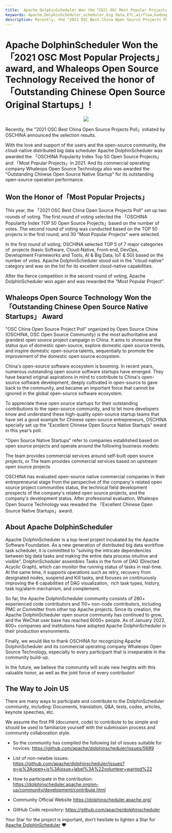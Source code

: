 ```yaml
---
title:  Apache DolphinScheduler Won the「2021 OSC Most Popular Projects」award, and Whaleops Open Source Technology Received the honor of「Outstanding Chinese Open Source Original Startups」!
keywords: Apache,DolphinScheduler,scheduler,big data,ETL,airflow,hadoop,orchestration,dataops,2021
description: Recently, the "2021 OSC Best China Open Source Projects Poll」initiated by OSCHINA announced the selection results.
---
```

# Apache DolphinScheduler Won the「2021 OSC Most Popular Projects」award, and Whaleops Open Source Technology Received the honor of「Outstanding Chinese Open Source Original Startups」!

<div align=center>
<img src="https://imgpp.com/images/2022/01/07/_1ca0eca926145ffc5f05f15b6b612a2b_64635.md.jpg"/>
</div>

Recently, the "2021 OSC Best China Open Source Projects Poll」initiated by OSCHINA announced the selection results.

With the love and support of the users and the open-source community, the cloud-native distributed big data scheduler Apache DolphinScheduler was awarded the 「OSCHINA Popularity Index Top 50 Open Source Projects」and 「Most Popular Projects」in 2021. And Its commercial operating company Whaleops Open Source Technology also was awarded the "Outstanding Chinese Open Source Native Startup" for its outstanding open-source operation performance.

## Won the Honor of「Most Popular Projects」

This year, the 「2021 OSC Best China Open Source Projects Poll" set up two rounds of voting. The first round of voting selected the 「OSCHINA Popularity Index TOP 50 Open Source Projects」based on the number of votes. The second round of voting was conducted based on the TOP 50 projects in the first round, and 30 "Most Popular Projects" were selected.

In the first round of voting, OSCHINA selected TOP 5 of 7 major categories of  projects (basic Software, Cloud-Native, Front-end, DevOps, Development Frameworks and Tools, AI & Big Data, IoT & 5G) based on the number of votes. Apache DolphinScheduler stood out in the "cloud-native" category and was on the list for its excellent cloud-native capabilities.

After the fierce competition in the second round of voting, Apache DolphinScheduler won again and was rewarded the "Most Popular Project".

## Whaleops Open Source Technology Won the 「Outstanding Chinese Open Source Native Startups」 Award

"OSC China Open Source Project Poll" organized by Open Source China (OSCHINA, OSC Open Source Community) is the most authoritative and grandest open source project campaign in China. It aims to showcase the status quo of domestic open-source, explore domestic open source trends, and inspire domestic open-source talents, sequentially to promote the improvement of the domestic open source ecosystem.

China's open-source software ecosystem is booming. In recent years, numerous outstanding open source software startups have emerged. They have beared original aspirations in mind to contribute to China's open-source software development, deeply cultivated in open-source to gave back to the community, and became an important force that cannot be ignored in the global open-source software ecosystem.

To appreciate these open source startups for their outstanding contributions to the open-source community, and to let more developers know and understand these high-quality open-source startup teams that have set a good example for Chinese open-source entrepreneurs, OSCHINA specially set up the "Excellent Chinese Open Source Native Startups" award in this year’s poll.

"Open Source Native Startups" refer to companies established based on open source projects and operate around the following business models:

The team provides commercial services around self-built open source projects, or
The team provides commercial services based on upstream open source projects

OSCHINA has evaluated open-source native commercial companies in their entrepreneurial stage from the perspective of the company's related open source project communities status, the technical field development prospects of the company's related open source projects, and the company's development status. After professional evaluation, Whaleops Open Source Technology was rewaded the 「Excellent Chinese Open Source Native Startups」award.


## About Apache DolphinScheduler


Apache DolphinScheduler is a top-level project incubated by the Apache Software Foundation. As a new generation of distributed big data workflow task scheduler, it is committed to "solving the intricate dependencies between big data tasks and making the entire data process intuitive and visible". DolphinScheduler assembles Tasks in the form of DAG (Directed Acyclic Graph), which can monitor the running status of tasks in real-time. At the same time, it supports operations such as retry, recovery from designated nodes, suspend and Kill tasks, and focuses on continuously improving the 6 capabilities of DAG visualization,  rich task types, history, task log/alarm mechanism, and complement.




So far, the Apache DolphinScheduler community consists of 280+ experienced code contributors and 110+ non-code contributors, including PMC or Committer from other top Apache projects. Since its creation, the Apache DolphinScheduler open source community has continued to grow, and the WeChat user base has reached 6000+ people. As of January 2022, 600+ companies and institutions have adopted Apache DolphinScheduler in their production environments.

Finally, we would like to thank OSCHINA for recognizing Apache DolphinScheduler and its commercial operating company Whaleops Open Source Technology, especially to every participant that is inseparable in the community build-up.




In the future, we believe the community will scale new heights with this valuable honor, as well as the joint force of every contributor! 


## The Way to Join US

There are many ways to participate and contribute to the DolphinScheduler community, including:
Documents, translation, Q&A, tests, codes, articles, keynote speeches, etc.

We assume the first PR (document, code) to contribute to be simple and should be used to familiarize yourself with the submission process and community collaboration style.

- So the community has compiled the following list of issues suitable for novices: https://github.com/apache/dolphinscheduler/issues/5689

- List of non-newbie issues: https://github.com/apache/dolphinscheduler/issues?q=is%3Aopen+is%3Aissue+label%3A%22volunteer+wanted%22
- How to participate in the contribution: https://dolphinscheduler.apache.org/en-us/community/development/contribute.html

- Community Official Website
https://dolphinscheduler.apache.org/
- GitHub Code repository: https://github.com/apache/dolphinscheduler

Your Star for the project is important, don’t hesitate to lighten a Star for [Apache DolphinScheduler](https://github.com/apache/dolphinscheduler) ❤️


